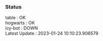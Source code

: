 ### Status


table : OK  
hogwarts : OK  
icy-bot : DOWN  
Latest Update : 2023-01-24 10:10:23.906579
